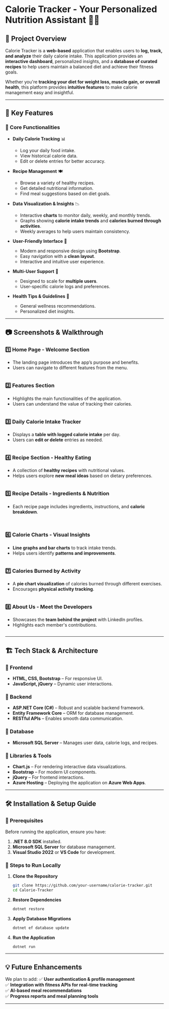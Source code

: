 # **Calorie Tracker - Your Personalized Nutrition Assistant** 🥗🍎

## **📌 Project Overview**
Calorie Tracker is a **web-based** application that enables users to **log, track, and analyze** their daily calorie intake. This application provides an **interactive dashboard**, personalized insights, and a **database of curated recipes** to help users maintain a balanced diet and achieve their fitness goals.

Whether you're **tracking your diet for weight loss, muscle gain, or overall health**, this platform provides **intuitive features** to make calorie management easy and insightful.

---

## **🚀 Key Features**
### **🌟 Core Functionalities**
- **Daily Calorie Tracking** 📊
  - Log your daily food intake.
  - View historical calorie data.
  - Edit or delete entries for better accuracy.

- **Recipe Management** 🍽️
  - Browse a variety of healthy recipes.
  - Get detailed nutritional information.
  - Find meal suggestions based on diet goals.

- **Data Visualization & Insights** 📉
  - Interactive **charts** to monitor daily, weekly, and monthly trends.
  - Graphs showing **calorie intake trends** and **calories burned through activities**.
  - Weekly averages to help users maintain consistency.

- **User-Friendly Interface** 🎨
  - Modern and responsive design using **Bootstrap**.
  - Easy navigation with a **clean layout**.
  - Interactive and intuitive user experience.

- **Multi-User Support** 👥
  - Designed to scale for **multiple users**.
  - User-specific calorie logs and preferences.

- **Health Tips & Guidelines** 📘
  - General wellness recommendations.
  - Personalized diet insights.

---

## **📷 Screenshots & Walkthrough**
### **1️⃣ Home Page - Welcome Section**
- The landing page introduces the app’s purpose and benefits.
- Users can navigate to different features from the menu.
<img src="assets/Screenshot 2025-03-16 205348.png" alt="">

### **2️⃣ Features Section**
- Highlights the main functionalities of the application.
- Users can understand the value of tracking their calories.
<img src="assets/Screenshot 2025-03-16 205358.png" alt="">

### **3️⃣ Daily Calorie Intake Tracker**
- Displays a **table with logged calorie intake** per day.
- Users can **edit or delete** entries as needed.
<img src="assets/Screenshot 2025-03-16 205418.png" alt="">

### **4️⃣ Recipe Section - Healthy Eating**
- A collection of **healthy recipes** with nutritional values.
- Helps users explore **new meal ideas** based on dietary preferences.
<img src="assets/Screenshot 2025-03-16 205440.png" alt="">

### **5️⃣ Recipe Details - Ingredients & Nutrition**
- Each recipe page includes ingredients, instructions, and **caloric breakdown**.
<img src="assets/Screenshot 2025-03-16 205457.png" alt="">
<img src="assets/Screenshot 2025-03-16 205518.png" alt="">

### **6️⃣ Calorie Charts - Visual Insights**
- **Line graphs and bar charts** to track intake trends.
- Helps users identify **patterns and improvements**.
<img src="assets/Screenshot 2025-03-16 205531.png" alt="">

### **7️⃣ Calories Burned by Activity**
- A **pie chart visualization** of calories burned through different exercises.
- Encourages **physical activity tracking**.
<img src="assets/Screenshot 2025-03-16 205540.png" alt="">

### **8️⃣ About Us - Meet the Developers**
- Showcases the **team behind the project** with LinkedIn profiles.
- Highlights each member's contributions.
<img src="assets/Screenshot 2025-03-16 205601.png" alt="">
  
---

## **🏗️ Tech Stack & Architecture**
### **📌 Frontend**
- **HTML, CSS, Bootstrap** – For responsive UI.
- **JavaScript, jQuery** – Dynamic user interactions.

### **📌 Backend**
- **ASP.NET Core (C#)** – Robust and scalable backend framework.
- **Entity Framework Core** – ORM for database management.
- **RESTful APIs** – Enables smooth data communication.

### **📌 Database**
- **Microsoft SQL Server** – Manages user data, calorie logs, and recipes.

### **📌 Libraries & Tools**
- **Chart.js** – For rendering interactive data visualizations.
- **Bootstrap** – For modern UI components.
- **jQuery** – For frontend interactions.
- **Azure Hosting** – Deploying the application on **Azure Web Apps**.

---

## **🛠️ Installation & Setup Guide**
### **🔹 Prerequisites**
Before running the application, ensure you have:
1. **.NET 8.0 SDK** installed.
2. **Microsoft SQL Server** for database management.
3. **Visual Studio 2022** or **VS Code** for development.

### **🔹 Steps to Run Locally**
1. **Clone the Repository**
   ```bash
   git clone https://github.com/your-username/calorie-tracker.git
   cd Calorie-Tracker
   ```

2. **Restore Dependencies**
   ```bash
   dotnet restore
   ```

3. **Apply Database Migrations**
   ```bash
   dotnet ef database update
   ```

4. **Run the Application**
   ```bash
   dotnet run
   ```
---

## **💡 Future Enhancements**
We plan to add:
✅ **User authentication & profile management**  
✅ **Integration with fitness APIs for real-time tracking**  
✅ **AI-based meal recommendations**  
✅ **Progress reports and meal planning tools**  

---
